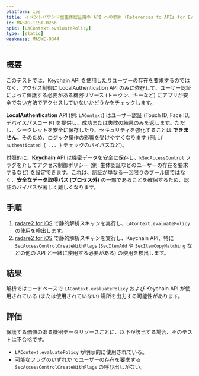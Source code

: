 ```yaml
---
platform: ios
title: イベントバウンド型生体認証用の API への参照 (References to APIs for Event-Bound Biometric Authentication)
id: MASTG-TEST-0266
apis: [LAContext.evaluatePolicy]
type: [static]
weakness: MASWE-0044
---
```


## 概要

このテストでは、Keychain API を使用したりユーザーの存在を要求するのではなく、アクセス制御に LocalAuthentication API のみに依存して、ユーザー認証によって保護する必要がある機密リソース (トークン、キーなど) にアプリが安全でない方法でアクセスしていないかどうかをチェックします。

**LocalAuthentication** API (例: `LAContext`) はユーザー認証 (Touch ID, Face ID, デバイスパスコード) を提供し、成功または失敗の結果のみを返します。ただし、シークレットを安全に保存したり、セキュリティを強化することは **できません**。そのため、ロジック操作の影響を受けやすくなります (例: `if authenticated { ... }` チェックのバイパスなど)。

対照的に、**Keychain** API は機密データを安全に保存し、`kSecAccessControl` フラグを介してアクセス制御ポリシー (例: 生体認証などのユーザーの存在を要求するなど) を設定できます。これは、認証が単なる一回限りのブール値ではなく、**安全なデータ取得パス (プロセス外)** の一部であることを確保するため、認証のバイパスが著しく難しくなります。

## 手順

1. [radare2 for iOS](../../../tools/ios/MASTG-TOOL-0073.md) で静的解析スキャンを実行し、`LAContext.evaluatePolicy` の使用を検出します。
2. [radare2 for iOS](../../../tools/ios/MASTG-TOOL-0073.md) で静的解析スキャンを実行し、Keychain API、特に `SecAccessControlCreateWithFlags` (`SecItemAdd` や `SecItemCopyMatching` などの他の API と一緒に使用する必要がある) の使用を検出します。

## 結果

解析ではコードベースで `LAContext.evaluatePolicy` および Keychain API が使用されている (または使用されていない) 場所を出力する可能性があります。

## 評価

保護する価値のある機密データリソースごとに、以下が該当する場合、そのテストは不合格です。

- `LAContext.evaluatePolicy` が明示的に使用されている。
- [可能なフラグのいずれか](https://developer.apple.com/documentation/security/secaccesscontrolcreateflags) でユーザーの存在を要求する `SecAccessControlCreateWithFlags` の呼び出しがない。
